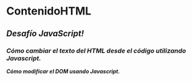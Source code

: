 # ContenidoHTML

## **_Desafío JavaScript!_**

### **_Cómo cambiar el texto del HTML desde el código utilizando Javascript._**

**_Cómo modificar el DOM usando Javascript._**
